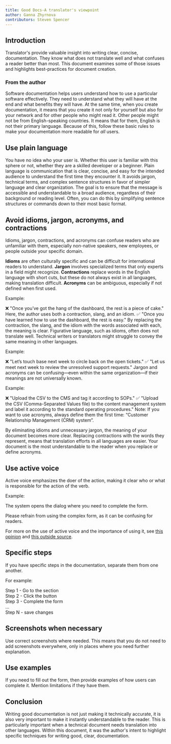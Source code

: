 ```yaml
---
title: Good Docs-A translator's viewpoint
author: Ganna Zhyrnova
contributors: Steven Spencer
---
```


## Introduction

Translator's provide valuable insight into writing clear, concise, documentation. They know what does not translate well and what confuses a reader better than most. This document examines some of those issues and highlights best-practices for document creation.

### From the author

Software documentation helps users understand how to use a particular software effectively. They need to understand what they will have at the end and what benefits they will have. At the same time, when you create documentation, it means that you create it not only for yourself but also for your network and for other people who might read it. Other people might not be from English-speaking countries. It means that for them, English is not their primary language. Because of this, follow these basic rules to make your documentation more readable for *all* users.

## Use plain language

You have no idea who your user is. Whether this user is familiar with this sphere or not, whether they are a skilled developer or a beginner. Plain language is communication that is clear, concise, and easy for the intended audience to understand the first time they encounter it. It avoids jargon, technical terms, and complex sentence structures in favor of simpler language and clear organization. The goal is to ensure that the message is accessible and understandable to a broad audience, regardless of their background or reading level. Often, you can do this by simplifying sentence structures or commands down to their most basic format.

## Avoid idioms, jargon, acronyms, and contractions

Idioms, jargon, contractions, and acronyms can confuse readers who are unfamiliar with them, especially non-native speakers, new employees, or people outside your specific domain.

**Idioms** are often culturally specific and can be difficult for international readers to understand.
**Jargon** involves specialized terms that only experts in a field might recognize.
**Contractions** replace words in the English language with short cuts, but these do not always exist in all languages, making translation difficult.
**Acronyms** can be ambiguous, especially if not defined when first used.

Example:

❌ "Once you’ve got the hang of the dashboard, the rest is a piece of cake." Here, the author uses both a contraction, slang, and an idiom.
 ✅ "Once you have learned how to use the dashboard, the rest is easy." By replacing the contraction, the slang, and the idiom with the words associated with each, the meaning is clear.
Figurative language, such as idioms, often does not translate well. Technical writers or translators might struggle to convey the same meaning in other languages.

Example:

❌ "Let’s touch base next week to circle back on the open tickets."
 ✅ "Let us meet next week to review the unresolved support requests."
Jargon and acronyms can be confusing—even within the same organization—if their meanings are not universally known.

Example:

❌ "Upload the CSV to the CMS and tag it according to SOPs."
 ✅ "Upload the CSV (Comma-Separated Values file) to the content management system and label it according to the standard operating procedures."
Note: If you want to use acronyms, always define them the first time: “Customer Relationship Management (CRM) system”.

By eliminating idioms and unnecessary jargon, the meaning of your document becomes more clear. Replacing contractions with the words they represent, means that translation efforts in all languages are easier. Your document is the most understandable to the reader when you replace or define acronyms.

## Use active voice

Active voice emphasizes the doer of the action, making it clear who or what is responsible for the action of the verb.

Example:

The system opens the dialog where you need to complete the form.

Please refrain from using the complex form, as it can be confusing for readers.

For more on the use of active voice and the importance of using it, see [this opinion](active_voice.md) and [this outside source](https://developers.google.com/tech-writing/one/active-voice).

## Specific steps

If you have specific steps in the documentation, separate them from one another.

For example:

Step 1 - Go to the section  
Step 2 - Click the button  
Step 3 - Complete the form  
...  
Step N - save changes

## Screenshots when necessary

Use correct screenshots where needed. This means that you do not need to add screenshots everywhere, only in places where you need further explanation.

## Use examples

If you need to fill out the form, then provide examples of how users can complete it. Mention limitations if they have them.

## Conclusion

Writing good documentation is not just making it technically accurate, it is also very important to make it instantly understandable to the reader. This is particularly important when a technical document needs translation into other languages. Within this document, it was the author's intent to highlight specific techniques for writing good, clear, documentation.
